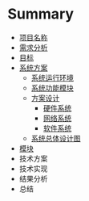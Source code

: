 # Summary

* [项目名称](README.md)
* [需求分析](1xu-qiu-fen-xi.md)
* [目标](mu-biao.md)
* [系统方案](xi-tong-fang-an.md)
  * [系统运行环境](xi-tong-fang-an/xi-tong-yun-xing-huan-jing.md)
  * [系统功能模块](xi-tong-fang-an/xi-tong-gong-neng-mo-kuai.md)
  * [方案设计](xi-tong-fang-an/fang-an-she-ji.md)
    * [硬件系统](xi-tong-fang-an/fang-an-she-ji/ying-jian-xi-tong.md)
    * [网络系统](xi-tong-fang-an/fang-an-she-ji/wang-luo-xi-tong.md)
    * [软件系统](xi-tong-fang-an/fang-an-she-ji/ruan-jian-xi-tong.md)
  * [系统总体设计图](xi-tong-fang-an/xi-tong-zong-ti-she-ji-tu.md)
* [模块](mo-kuai.md)
* 技术方案
* 技术实现
* 结果分析
* 总结

